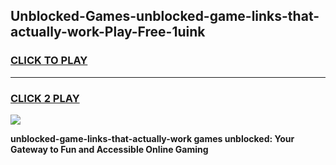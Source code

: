 
## Unblocked-Games-unblocked-game-links-that-actually-work-Play-Free-1uink
<h3>
<a href="https://premium76.site?title=unblocked-game-links-that-actually-work&ref=19M">CLICK TO PLAY</a></h3>
<hr>

<h3>
<a href="https://premium76.site?title=unblocked-game-links-that-actually-work&ref=19M">CLICK 2 PLAY</a>
  
</h3>

<a href="https://premium76.site?title=unblocked-game-links-that-actually-work&ref=19M"><img src="https://clearcache.store/games.png"></a>


**unblocked-game-links-that-actually-work games unblocked: Your Gateway to Fun and Accessible Online Gaming**
